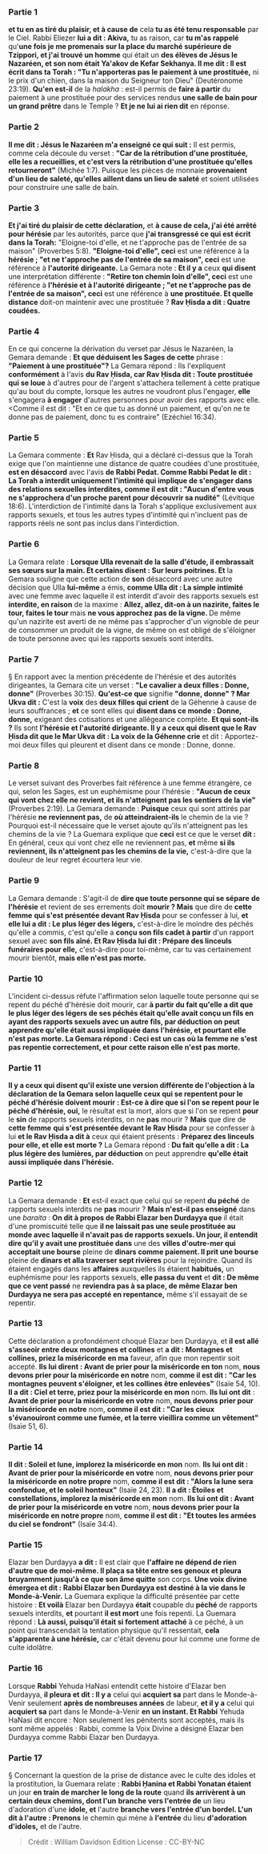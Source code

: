 
### Partie 1
<b>et tu en as tiré du plaisir, et à cause de</b> cela <b>tu as été tenu responsable</b> par le Ciel. Rabbi Eliezer <b>lui a dit : Akiva,</b> tu as raison, car <b>tu m'as rappelé</b> qu'<b>une fois je me promenais sur la place du marché supérieure de Tzippori, et j'ai trouvé un homme</b> qui était un <b>des élèves de Jésus le Nazaréen, et son nom était Ya'akov de Kefar Sekhanya. Il me dit : Il est écrit dans ta Torah : "Tu n'apporteras pas le paiement à une prostituée,</b> ni le prix d'un chien, dans la maison du Seigneur ton Dieu" (Deutéronome 23:19). <b>Qu'en est-il</b> de la <i>halakha</i> : est-il permis de <b>faire à partir</b> du paiement à une prostituée pour des services rendus <b>une salle de bain pour un grand prêtre</b> dans le Temple ? <b>Et je ne lui ai rien dit</b> en réponse.

### Partie 2
<b>Il me dit : Jésus le Nazaréen m'a enseigné ce qui suit :</b> Il est permis, comme cela découle du verset : <b>"Car de la rétribution d'une prostituée, elle les a recueillies, et c'est vers la rétribution d'une prostituée qu'elles retourneront"</b> (Michée 1:7). Puisque les pièces de monnaie <b>provenaient d'un lieu de saleté, qu'elles aillent dans un lieu de saleté</b> et soient utilisées pour construire une salle de bain.

### Partie 3
<b>Et j'ai tiré du plaisir de cette déclaration,</b> et <b>à cause de cela, j'ai été arrêté pour hérésie</b> par les autorités, parce que <b>j'ai transgressé ce qui est écrit dans la Torah:</b> "Eloigne-toi d'elle, et ne t'approche pas de l'entrée de sa maison" (Proverbes 5:8). <b>"Eloigne-toi d'elle", ceci</b> est une référence à la <b>hérésie ; "et ne t'approche pas de l'entrée de sa maison", ceci</b> est une référence à <b>l'autorité dirigeante.</b> La Gemara note : <b>Et il y a</b> ceux <b>qui disent</b> une interprétation différente : <b>"Retire ton chemin loin d'elle", ceci</b> est une référence à <b>l'hérésie et à l'autorité dirigeante ; "et ne t'approche pas de l'entrée de sa maison", ceci</b> est une référence à <b>une prostituée. Et quelle distance</b> doit-on maintenir avec une prostituée ? <b>Rav Ḥisda a dit : Quatre coudées.</b>

### Partie 4
En ce qui concerne la dérivation du verset par Jésus le Nazaréen, la Gemara demande : <b>Et que déduisent les Sages de cette</b> phrase : <b>"Paiement à une prostituée"?</b> La Gemara répond : Ils l'expliquent <b>conformément</b> à l'avis <b>du Rav Ḥisda, car Rav Ḥisda dit : Toute prostituée qui se loue</b> à d'autres pour de l'argent s'attachera tellement à cette pratique qu'au bout du compte,</b> lorsque les autres ne voudront plus l'engager, <b>elle</b> s'engagera <b>à engager</b> d'autres personnes pour avoir des rapports avec elle. <Comme il est dit : "Et en ce que tu as donné un paiement, et qu'on ne te donne pas de paiement, donc tu es contraire"</b> (Ezéchiel 16:34).

### Partie 5
La Gemara commente : <b>Et</b> Rav Ḥisda, qui a déclaré ci-dessus que la Torah exige que l'on maintienne une distance de quatre coudées d'une prostituée, <b>est en désaccord</b> avec l'avis <b>de Rabbi Pedat. Comme Rabbi Pedat le dit : La Torah a interdit uniquement l'intimité qui implique de s'engager dans des relations sexuelles interdites, comme il est dit : "Aucun d'entre vous ne s'approchera d'un proche parent pour découvrir sa nudité"</b> (Lévitique 18:6). L'interdiction de l'intimité dans la Torah s'applique exclusivement aux rapports sexuels, et tous les autres types d'intimité qui n'incluent pas de rapports réels ne sont pas inclus dans l'interdiction.

### Partie 6
La Gemara relate : <b>Lorsque Ulla revenait de la salle d'étude, il embrassait ses sœurs sur la main. Et certains disent : Sur leurs poitrines. Et</b> la Gemara souligne que cette action de <b>son</b> désaccord avec</b> une autre décision que Ulla <b>lui-même</b> a émis, <b>comme Ulla dit : La simple intimité</b> avec une femme avec laquelle il est interdit d'avoir des rapports sexuels est <b>interdite, en raison</b> de la maxime : <b>Allez, allez, dit-on à un nazirite, faites le tour, faites le tour</b> mais <b>ne vous approchez pas de la vigne. </b> De même qu'un nazirite est averti de ne même pas s'approcher d'un vignoble de peur de consommer un produit de la vigne, de même on est obligé de s'éloigner de toute personne avec qui les rapports sexuels sont interdits.

### Partie 7
§ En rapport avec la mention précédente de l'hérésie et des autorités dirigeantes, la Gemara cite un verset : <b>"Le cavalier a deux filles : Donne, donne"</b> (Proverbes 30:15). <b>Qu'est-ce que</b> signifie <b>"donne, donne" ? Mar Ukva dit :</b> C'est la <b>voix</b> des <b>deux filles qui crient</b> de la Géhenne</b> à cause de leurs souffrances ; <b>et</b> ce sont elles qui <b>disent dans ce monde : Donne, donne,</b> exigeant des cotisations et une allégeance complète. <b>Et qui sont-ils ?</b> Ils sont <b>l'hérésie et l'autorité dirigeante. Il y a ceux qui disent que le Rav Ḥisda dit que le Mar Ukva dit : La voix de la Géhenne crie</b> et dit : Apportez-moi deux filles qui pleurent et disent dans ce monde : Donne, donne.</b>

### Partie 8
Le verset suivant des Proverbes fait référence à une femme étrangère, ce qui, selon les Sages, est un euphémisme pour l'hérésie : <b>"Aucun de ceux qui vont chez elle ne revient, et ils n'atteignent pas les sentiers de la vie"</b> (Proverbes 2:19). La Gemara demande : <b>Puisque</b> ceux qui sont attirés par l'hérésie <b>ne reviennent pas,</b> de <b>où atteindraient-ils</b> le chemin de la vie ? Pourquoi est-il nécessaire que le verset ajoute qu'ils n'atteignent pas les chemins de la vie ? La Guemara explique que <b>ceci</b> est ce que le verset <b>dit :</b> En général, ceux qui vont chez elle ne reviennent pas, <b>et</b> même <b>si ils reviennent, ils n'atteignent pas les chemins de la vie,</b> c'est-à-dire que la douleur de leur regret écourtera leur vie.

### Partie 9
La Gemara demande : S'agit-il de <b>dire que toute personne qui se sépare</b> <b>de l'hérésie</b> et revient de ses errements doit <b>mourir ? Mais</b> que dire de <b>cette femme</b> <b>qui s'est présentée devant Rav Ḥisda</b> pour se confesser à lui, <b>et elle lui a dit : Le plus léger des légers,</b> c'est-à-dire le moindre des péchés qu'elle a commis, c'est qu'elle a <b>conçu son fils cadet à partir</b> d'un rapport sexuel avec <b>son fils aîné. Et Rav Ḥisda lui dit : Prépare des linceuls funéraires pour elle,</b> c'est-à-dire pour toi-même, car tu vas certainement mourir bientôt, <b>mais elle n'est pas morte.</b>

### Partie 10
L'incident ci-dessus réfute l'affirmation selon laquelle toute personne qui se repent du péché d'hérésie doit mourir, car <b>à partir du fait <b>qu'elle a dit</b> que <b>le plus léger des légers</b> de ses péchés était qu'elle <b>avait conçu</b> un fils en ayant des rapports sexuels avec un autre fils, <b>par déduction</b> on peut apprendre <b>qu'elle était aussi impliquée dans l'hérésie,</b> et pourtant elle n'est pas morte. La Gemara répond : <b>Ceci</b> est un cas <b>où</b> la femme <b>ne s'est pas repentie correctement, et pour cette</b> raison <b>elle n'est pas morte.</b>

### Partie 11
<b>Il y a</b> ceux <b>qui disent</b> qu'il existe une version différente de l'objection à la déclaration de la Gemara selon laquelle ceux qui se repentent pour le péché d'hérésie doivent mourir : Est-ce à dire que si l'on se repent <b>pour</b> le péché d'hérésie, oui,</b> le résultat est la mort, alors que si l'on se repent <b>pour</b> le <b>sin</b> de rapports sexuels interdits, on ne <b>pas</b> mourir ? <b>Mais</b> que dire de <b>cette femme</b> <b>qui s'est présentée devant le Rav Ḥisda</b> pour se confesser à lui <b>et le Rav Ḥisda a dit à</b> ceux qui étaient présents : <b>Préparez des linceuls pour elle, et elle est morte ?</b> La Gemara répond : <b>Du fait</b> <b>qu'elle a dit : La plus légère des lumières, par déduction</b> on peut apprendre <b>qu'elle était aussi impliquée dans l'hérésie.</b>

### Partie 12
La Gemara demande : <b>Et</b> est-il exact que celui qui se repent <b>du péché</b> de rapports sexuels interdits ne <b>pas</b> mourir ? <b>Mais n'est-il pas enseigné</b> dans une <i>baraita</i> : <b>On dit à propos de Rabbi Elazar ben Durdayya que</b> il était d'une promiscuité telle que <b>il ne laissait pas une seule prostituée au monde avec laquelle il n'avait pas de rapports sexuels. Un jour, il entendit dire qu'il y avait une prostituée dans</b> une des <b>villes d'outre-mer qui acceptait une bourse</b> pleine de <b>dinars comme paiement. Il prit une bourse</b> pleine de <b>dinars et alla traverser sept rivières</b> pour la rejoindre. Quand</b> ils étaient engagés dans les <b>affaires</b> auxquelles ils étaient <b>habitués,</b> un euphémisme pour les rapports sexuels, <b>elle passa du vent</b> et <b>dit : De même que ce vent passé</b> ne <b>reviendra pas à sa place, de même Elazar ben Durdayya ne sera pas accepté en repentance,</b> même s'il essayait de se repentir.

### Partie 13
Cette déclaration a profondément choqué Elazar ben Durdayya, et <b>il est allé s'asseoir entre deux montagnes et collines</b> et <b>a dit : Montagnes et collines, priez la miséricorde en ma</b> faveur, afin que mon repentir soit accepté. <b>Ils lui dirent : Avant de prier pour la miséricorde en ton</b> nom, <b>nous devons prier pour la miséricorde en notre</b> nom, <b>comme il est dit : "Car les montagnes peuvent s'éloigner, et les collines être enlevées"</b> (Isaïe 54, 10). <b>Il a dit : Ciel et terre, priez pour la miséricorde en mon</b> nom. <b>Ils lui ont dit</b> : <b>Avant de prier pour la miséricorde en votre</b> nom, <b>nous devons prier pour la miséricorde en notre</b> nom, <b>comme il est dit : "Car les cieux s'évanouiront comme une fumée, et la terre vieillira comme un vêtement"</b> (Isaïe 51, 6).

### Partie 14
<b>Il dit : Soleil et lune, implorez la miséricorde en mon</b> nom. <b>Ils lui ont dit : Avant de prier pour la miséricorde en votre</b> nom, <b>nous devons prier pour la miséricorde en notre propre</b> nom, <b>comme il est dit : "Alors la lune sera confondue, et le soleil honteux"</b> (Isaïe 24, 23). <b>Il a dit : Étoiles et constellations, implorez la miséricorde en mon</b> nom. <b>Ils lui ont dit : Avant de prier pour la miséricorde en votre</b> nom, <b>nous devons prier pour la miséricorde en notre propre</b> nom, <b>comme il est dit : "Et toutes les armées du ciel se fondront"</b> (Isaïe 34:4).

### Partie 15
Elazar ben Durdayya <b>a dit :</b> Il est clair que <b>l'affaire ne dépend de rien d'autre que de moi-même. Il plaça sa tête entre ses genoux et pleura bruyamment jusqu'à ce que son âme quitte</b> son corps. <b>Une voix divine émergea et dit : Rabbi Elazar ben Durdayya est destiné à la vie dans le Monde-à-Venir.</b> La Guemara explique la difficulté présentée par cette histoire : <b>Et voilà</b> Elazar ben Durdayya <b>était</b> coupable du <b>péché</b> de rapports sexuels interdits, <b>et</b> pourtant <b>il est mort</b> une fois repenti. La Guemara répond : <b>Là aussi, puisqu'il était si fortement attaché</b> à ce péché, à un point qui transcendait la tentation physique qu'il ressentait, <b>cela s'apparente à une hérésie,</b> car c'était devenu pour lui comme une forme de culte idolâtre.

### Partie 16
Lorsque <b>Rabbi</b> Yehuda HaNasi entendit cette histoire d'Elazar ben Durdayya, <b>il pleura et dit : Il y a</b> celui qui <b>acquiert sa</b> part dans le Monde-à-Venir seulement <b>après de nombreuses années</b> de labeur, <b>et il y a</b> celui qui <b>acquiert sa</b> part dans le Monde-à-Venir <b>en un instant. Et Rabbi</b> Yehuda HaNasi dit encore : Non seulement les pénitents sont acceptés, mais ils sont même appelés : Rabbi,</b> comme la Voix Divine a désigné Elazar ben Durdayya comme Rabbi Elazar ben Durdayya.

### Partie 17
§ Concernant la question de la prise de distance avec le culte des idoles et la prostitution, la Guemara relate : <b>Rabbi Ḥanina et Rabbi Yonatan étaient</b> un jour <b>en train de marcher le long de la route</b> quand <b>ils arrivèrent à un certain deux chemins, dont l'un</b> <b>branche vers l'entrée de</b> un lieu d'adoration d'une <b>idole, et</b> l'autre <b>branche vers l'entrée d'un bordel. L'un dit à l'autre : Prenons</b> le chemin qui mène à <b>l'entrée</b> du lieu <b>d'adoration d'idoles,</b> et de l'autre.

>Crédit : William Davidson Edition
>License : CC-BY-NC